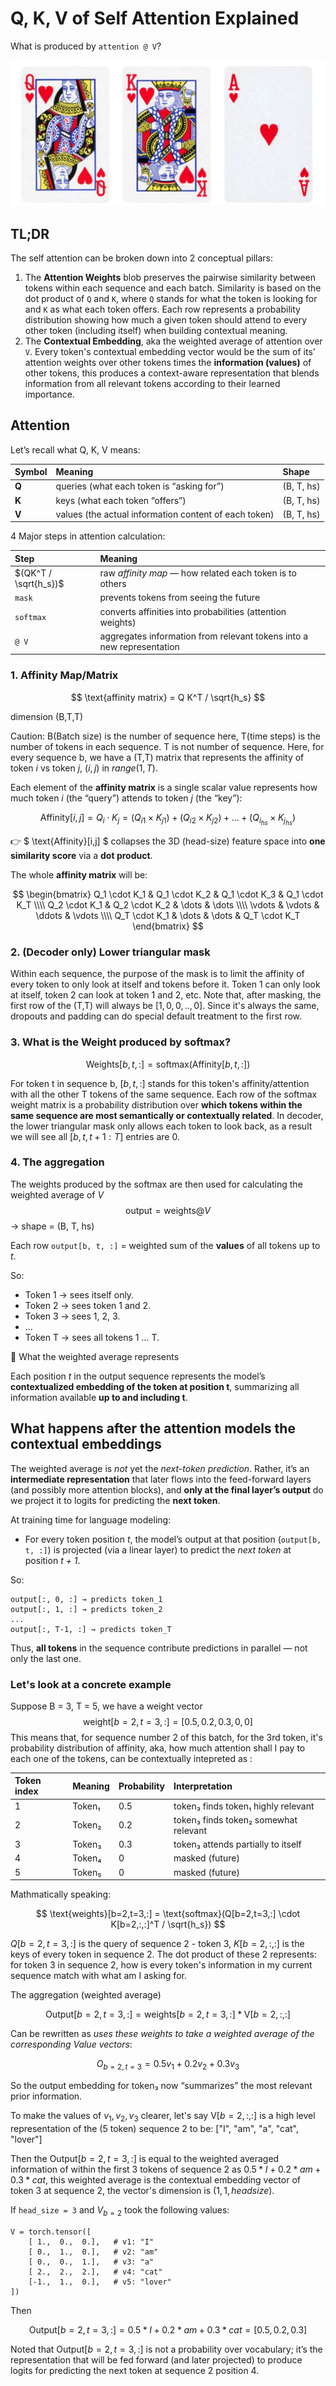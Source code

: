 # Q, K, V of Self Attention Explained
What is produced by `attention @ V`?

![kqv.png](../pictures/kqv.png)

## TL;DR
The self attention can be broken down into 2 conceptual pillars:
1. The **Attention Weights** blob preserves the pairwise similarity between tokens within each sequence and each batch. Similarity is based on the dot product of `Q` and `K`, where `Q` stands for what the token is looking for and `K` as what each token offers.
Each row represents a probability distribution showing how much a given token should attend to every other token (including itself) when building contextual meaning.
2. The **Contextual Embedding**, aka the weighted average of attention over `V`.
Every token's contextual embedding vector would be the sum of its' attention weights over other tokens times the **information (values)** of other tokens, this produces a context-aware representation that blends information from all relevant tokens according to their learned importance.

## Attention

Let’s recall what Q, K, V means:

| Symbol | Meaning                                               | Shape      |
| :----- | :---------------------------------------------------- | :--------- |
| **Q**  | queries (what each token is “asking for”)             | (B, T, hs) |
| **K**  | keys (what each token “offers”)                       | (B, T, hs) |
| **V**  | values (the actual information content of each token) | (B, T, hs) |


4 Major steps in attention calculation:

| Step                  | Meaning                                                               |
|:----------------------| :-------------------------------------------------------------------- |
| $(QK^T / \sqrt{h_s})$ | raw *affinity map* — how related each token is to others              |
| `mask`                | prevents tokens from seeing the future                                |
| `softmax`             | converts affinities into probabilities (attention weights)            |
| `@ V`                 | aggregates information from relevant tokens into a new representation |

### 1. Affinity Map/Matrix

$$ \text{affinity matrix} = Q K^T / \sqrt{h_s} $$ 

dimension (B,T,T)

Caution: B(Batch size) is the number of sequence here, T(time steps) is the number of tokens in each sequence. T is not number of sequence.
Here, for every sequence b, we have a (T,T) matrix that represents the affinity of token $i$ vs token $j$, $(i,j)$ in $range(1,T)$.

Each element of the **affinity matrix** is a single scalar value represents how much token *i* (the “query”) attends to token *j* (the “key”):

$$ \text{Affinity}[i, j] = Q_i \cdot K_j = (Q_{i1} \times K_{j1}) + (Q_{i2} \times K_{j2}) + ... + (Q_{i_{hs}} \times K_{j_{hs}}) $$

👉 $ \text{Affinity}[i,j] $ collapses the 3D (head-size) feature space into **one similarity score** via a **dot product**.

The whole **affinity matrix** will be:

$$
\begin{bmatrix}
Q_1 \cdot K_1 & Q_1 \cdot K_2 & Q_1 \cdot K_3 & Q_1 \cdot K_T \\\\
Q_2 \cdot K_1 & Q_2 \cdot K_2 & \dots & \dots \\\\
\vdots & \vdots & \ddots & \vdots \\\\
Q_T \cdot K_1 & \dots & \dots & Q_T \cdot K_T
\end{bmatrix}
$$


### 2. (Decoder only) Lower triangular mask
Within each sequence, the purpose of the mask is to limit the affinity of every token to only look at itself and tokens before it. Token 1 can only look at itself, token 2 can look at token 1 and 2, etc.
Note that, after masking, the first row of the (T,T) will always be $[1, 0, 0, .., 0]$. Since it's always the same, dropouts and padding can do special default treatment to the first row.

### 3. What is the Weight produced by softmax?

$$ \text{Weights}[b, t, :] = \text{softmax}(\text{Affinity}[b, t, :]) $$

For token t in sequence b, $[b,t,:]$ stands for this token's affinity/attention with all the other T tokens of the same sequence.
Each row of the softmax weight matrix is a probability distribution over **which tokens within the same sequence are most semantically or contextually related**.
In decoder, the lower triangular mask only allows each token to look back, as a result we will see all $[b,t, t+1:T]$ entries are 0.

### 4. The aggregation 
The weights produced by the softmax are then used for calculating the weighted average of $V$
$$ \text{output} = \text{weights} @ V $$
→ shape = (B, T, hs)

Each row `output[b, t, :]` = weighted sum of the **values** of all tokens up to *t*.

So:

* Token 1 → sees itself only.
* Token 2 → sees token 1 and 2.
* Token 3 → sees 1, 2, 3.
* …
* Token T → sees all tokens 1 … T.

🎯 What the weighted average represents

Each position *t* in the output sequence represents the model’s **contextualized embedding of the token at position t**, summarizing all information available **up to and including t**.

## What happens after the attention models the contextual embeddings
The weighted average is *not* yet the *next-token prediction*.
Rather, it’s an **intermediate representation** that later flows into the feed-forward layers (and possibly more attention blocks), and **only at the final layer’s output** do we project it to logits for predicting the **next token**.

At training time for language modeling:

* For every token position *t*, the model’s output at that position (`output[b, t, :]`) is projected (via a linear layer) to predict the *next token* at position *t + 1*.

So:

```text
output[:, 0, :] → predicts token_1
output[:, 1, :] → predicts token_2
...
output[:, T-1, :] → predicts token_T
```

Thus, **all tokens** in the sequence contribute predictions in parallel — not only the last one.


### Let's look at a concrete example
Suppose B = 3, T = 5, we have a weight vector 
$$\text{weight}[b=2,t=3,:] = [0.5, 0.2, 0.3, 0, 0]$$
This means that, for sequence number 2 of this batch, for the 3rd token, it's probability distribution of affinity, aka, how much attention shall I pay to each one of the tokens, can be contextually intepreted as :

| Token index | Meaning | Probability | Interpretation                        |
| :---------- | :------ | :---------- | :------------------------------------ |
| 1           | Token₁  | 0.5         | token₃ finds token₁ highly relevant   |
| 2           | Token₂  | 0.2         | token₃ finds token₂ somewhat relevant |
| 3           | Token₃  | 0.3         | token₃ attends partially to itself    |
| 4           | Token₄  | 0           | masked (future)                       |
| 5           | Token₅  | 0           | masked (future)                       |

Mathmatically speaking:

$$ \text{weights}[b=2,t=3,:] = \text{softmax}(Q[b=2,t=3,:] \cdot K[b=2,:,:]^T / \sqrt{h_s}) $$

$Q[b=2,t=3,:]$ is the query of sequence 2 - token 3, $K[b=2,:,:]$ is the keys of every token in sequence 2.
The dot product of these 2 represents: for token 3 in sequence 2, how is every token's information in my current sequence match with what am I asking for.

The aggregation (weighted average)

$$ \text{Output}[b=2, t=3, :] = \text{weights}[b=2,t=3,:] * \text{V}[b=2, :, :] $$

Can be rewritten as *uses these weights to take a weighted average of the corresponding Value vectors*:

$$ O_{b=2,t=3} = 0.5v_1 + 0.2v_2 + 0.3v_3 $$

So the output embedding for token₃ now “summarizes” the most relevant prior information.

To make the values of $v_1, v_2, v_3$ clearer, let's say $\text{V}[b=2, :, :]$ is a high level representation of the (5 token) sequence 2 to be: ["I", "am", "a", "cat", "lover"]

Then the $\text{Output}[b=2, t=3, :]$ is equal to the weighted averaged information of within the first 3 tokens of sequence 2 as $0.5*I + 0.2*am + 0.3*cat$, this weighted average is the contextual embedding vector of token 3 at sequence 2, the vector's dimension is $(1,1, head size)$.

If `head_size = 3` and $V_{b=2}$ took the following values:
```
V = torch.tensor([
    [ 1.,  0.,  0.],   # v1: "I"
    [ 0.,  1.,  0.],   # v2: "am"
    [ 0.,  0.,  1.],   # v3: "a"
    [ 2.,  2.,  2.],   # v4: "cat"
    [-1.,  1.,  0.],   # v5: "lover"
])  
```
Then 

$$\text{Output}[b=2, t=3, :] = 0.5*I + 0.2*am + 0.3*cat = [0.5, 0.2, 0.3]$$

Noted that $\text{Output}[b=2, t=3, :]$ is not a probability over vocabulary; it’s the representation that will be fed forward (and later projected) to produce logits for predicting the next token at sequence 2 position 4.
